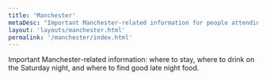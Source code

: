 ```yaml
---
title: 'Manchester'
metaDesc: "Important Manchester-related information for people attending Moz's stag weekend"
layout: 'layouts/manchester.html'
permalink: '/manchester/index.html'
---
```


Important Manchester-related information: where to stay, where to drink on the Saturday night, and where to find good late night food.
